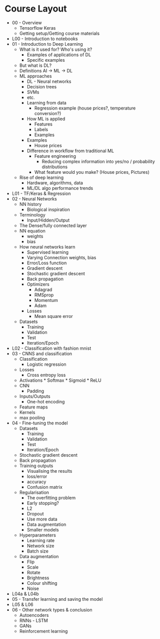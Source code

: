 # Course Layout
* 00 - Overview
    * Tensorflow Keras
    * Getting setup/Getting course materials
* L00 - Introduction to notebooks
* 01 - Introduction to Deep Learning
    * What is it used for? Who's using it?
        * Examples of applications of DL
        * Specific examples
    * But what is DL?
    * Definitions AI -> ML -> DL
    * ML approaches
        * DL - Neural networks
        * Decision trees
        * SVMs
        * etc.
        * Learning from data
            * Regression example (house prices?, temperature conversion?)
        * How ML is applied 
            * Features
            * Labels
            * Examples
        * Examples
            * House prices
        * Difference in workflow from traditional ML
            * Feature engineering
                * Reducing complex information into yes/no / probability distributions
            * What feature would you make? (House prices, Pictures)
    * Rise of deep learning
        * Hardware, algorithms, data
        * ML/DL algo performance trends
* L01 - TF/Keras & Regression
* 02 - Neural Networks
    * NN history
        * Biological inspiration
    * Terminology
        * Input/Hidden/Output
    * The Dense/fully connected layer 
    * NN equation
        * weights
        * bias
    * How neural networks learn
        * Supervised learning
        * Varying Connection weights, bias
        * Error/Loss function
        * Gradient descent
        * Stochastic gradient descent
        * Back propagation
        * Optimizers
            * Adagrad
            * RMSprop
            * Momentum
            * Adam
        * Losses
            * Mean square error
    * Datasets
        * Training
        * Validation
        * Test
        * Iteration/Epoch
* L02 - Classification with fashion mnist
* 03 - CNNS and classification
    * Classification
        * Logistic regression
    * Losses
        * Cross entropy loss
    * Activations
            * Softmax
            * Sigmoid
            * ReLU     
    * CNN
        * Padding
    * Inputs/Outputs
        * One-hot encoding
    * Feature maps
    * Kernels
    * max pooling
* 04 - Fine-tuning the model
    * Datasets
        * Training
        * Validation
        * Test
        * Iteration/Epoch
    * Stochastic gradient descent
    * Back propagation
    * Training outputs
        * Visualising the results
        * loss/error
        * accuracy
        * Confusion matrix
    * Regularisation
        * The overfitting problem
        * Early stopping?
        * L2
        * Dropout
        * Use more data
        * Data augmentation
        * Smaller models
    * Hyperparameters
        * Learning rate
        * Network size
        * Batch size
    * Data augmentation
        * Flip
        * Scale
        * Rotate
        * Brightness
        * Colour shifting
        * Noise
* L04a & L04b
* 05 - Transfer learning and saving the model
* L05 & L06
* 06 - Other network types & conclusion
    * Autoencoders    
    * RNNs - LSTM
    * GANs
    * Reinforcement learning
    




